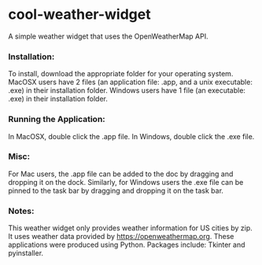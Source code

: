 # cool-weather-widget
A simple weather widget that uses the OpenWeatherMap API.

### Installation:
To install, download the appropriate folder for your operating system.  MacOSX users have 2 files (an application file: .app, and a unix executable: .exe) in their installation folder.  Windows users have 1 file (an executable: .exe) in their installation folder.

### Running the Application:
In MacOSX, double click the .app file. In Windows, double click the .exe file.

### Misc:
For Mac users, the .app file can be added to the doc by dragging and dropping it on the dock. Similarly, for Windows users the .exe file can be pinned to the task bar by dragging and dropping it on the task bar.

### Notes:
This weather widget only provides weather information for US cities by zip.  It uses weather data provided by https://openweathermap.org. These applications were produced using Python.  Packages include: Tkinter and pyinstaller.
